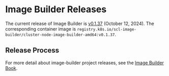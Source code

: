 # Image Builder Releases

The current release of Image Builder is [v0.1.37][] (October 12, 2024). The corresponding container image is `registry.k8s.io/scl-image-builder/cluster-node-image-builder-amd64:v0.1.37`.

## Release Process

For more detail about image-builder project releases, see the [Image Builder Book][].


[v0.1.37]: https://github.com/kubernetes-sigs/image-builder/releases/tag/v0.1.37
[Image Builder Book]: https://image-builder.sigs.k8s.io/capi/releasing.html
